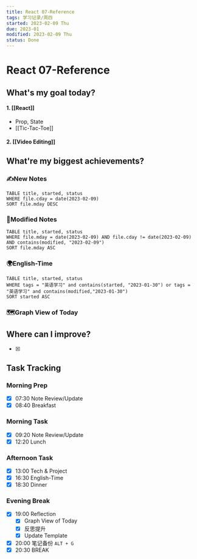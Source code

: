 ```yaml
---
title: React 07-Reference 
tags: 学习记录/周四
started: 2023-02-09 Thu
due: 2023-01
modified: 2023-02-09 Thu
status: Done
---
```

# React 07-Reference 
## What's my goal today?
#### 1. [[React]]
- Prop, State
- [[Tic-Tac-Toe]]
#### 2. [[Video Editing]]
## What're my biggest achievements?
### ✍️New Notes

```dataview
TABLE title, started, status
WHERE file.cday = date(2023-02-09)
SORT file.mday DESC
```

### 📝Modified Notes

```dataview
TABLE title, started, status
WHERE file.mday = date(2023-02-09) AND file.cday != date(2023-02-09) AND contains(modified, "2023-02-09")
SORT file.mday ASC
```

### 🌍English-Time

```dataview
TABLE title, started, status
WHERE tags = "英语学习" and contains(started, "2023-01-30") or tags = "英语学习" and contains(modified,"2023-01-30") 
SORT started ASC
```

### 🗺️Graph View of Today

## Where can I improve?
- [x] 
## Task Tracking
### Morning Prep
- [x] 07:30 Note Review/Update
- [x] 08:40 Breakfast
### Morning Task
- [x] 09:20 Note Review/Update
- [x] 12:20 Lunch
### Afternoon Task
- [x] 13:00 Tech & Project
- [x] 16:30 English-Time
- [x] 18:30 Dinner
### Evening Break
- [x] 19:00 Reflection
	- [x] Graph View of Today
	- [x] 反思提升
	- [x] Update Template 
- [x] 20:00 笔记备份 `ALT + G`
- [x] 20:30 BREAK